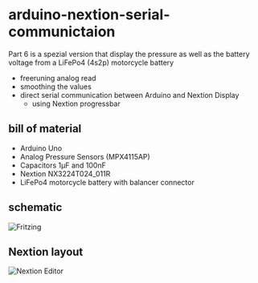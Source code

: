 # arduino-nextion-serial-communictaion
Part 6 is a spezial version that display the pressure as well as the battery voltage from a LiFePo4 (4s2p) motorcycle battery
* freeruning analog read
* smoothing the values
* direct serial communication between Arduino and Nextion Display
  * using Nextion progressbar

## bill of material
* Arduino Uno
* Analog Pressure Sensors (MPX4115AP)
* Capacitors 1µF and 100nF
* Nextion NX3224T024_011R
* LiFePo4 motorcycle battery with balancer connector

## schematic
![Fritzing](https://github.com/yz88/arduino-digital-carb-sync/blob/master/part6/arduino-carb-sync-part6-001.PNG)

## Nextion layout
![Nextion Editor](https://github.com/yz88/arduino-digital-carb-sync/blob/master/part6/arduino-carb-sync-part6-002.PNG)
